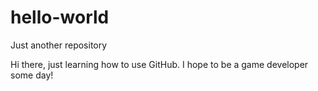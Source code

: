 # hello-world
Just another repository

Hi there, just learning how to use GitHub.
I hope to be a game developer some day!
